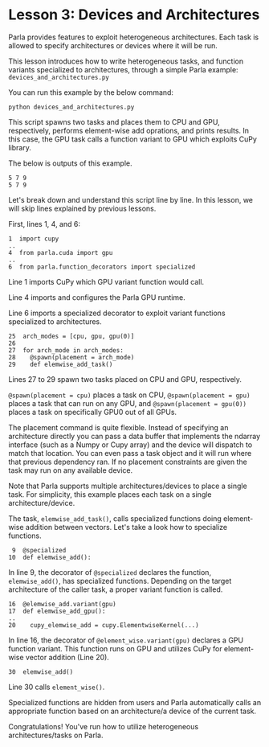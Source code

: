 # Lesson 3: Devices and Architectures

Parla provides features to exploit heterogeneous architectures. Each task is allowed to
specify architectures or devices where it will be run.

This lesson introduces how to write heterogeneous tasks, and
function variants specialized to architectures, through a simple Parla example:
`devices_and_architectures.py`

You can run this example by the below command:

```
python devices_and_architectures.py
```

This script spawns two tasks and places them to CPU and GPU, respectively, performs
element-wise add oprations, and prints results.
In this case, the GPU task calls a function variant to GPU which exploits CuPy library.

The below is outputs of this example.

```
5 7 9
5 7 9
```

Let's break down and understand this script line by line.
In this lesson, we will skip lines explained by previous lessons.

First, lines 1, 4, and 6:

```
1  import cupy
..
4  from parla.cuda import gpu
..
6  from parla.function_decorators import specialized
```

Line 1 imports CuPy which GPU variant function would call.

Line 4 imports and configures the Parla GPU runtime.

Line 6 imports a specialized decorator to exploit variant functions specialized to architectures.


```
25  arch_modes = [cpu, gpu, gpu(0)]
26
27  for arch_mode in arch_modes:
28    @spawn(placement = arch_mode)
29    def elemwise_add_task()
```

Lines 27 to 29 spawn two tasks placed on CPU and GPU, respectively.

`@spawn(placement = cpu)` places a task on CPU, `@spawn(placement = gpu)` places a task that can run on any GPU, and `@spawn(placement = gpu(0))` places a task on specifically GPU0 out of all GPUs.


The placement command is quite flexible.
Instead of specifying an architecture
directly you can pass a data buffer that implements the ndarray interface (such
as a Numpy or Cupy array) and the device will dispatch to match that location.
You can even pass a task object and it will run where that previous dependency
ran.
If no placement constraints are given the task may run on any available device.

Note that Parla supports multiple architectures/devices to place a single task.
For simplicity, this example places each task on a single architecture/device.

The task, `elemwise_add_task()`, calls specialized functions doing element-wise addition
between vectors. Let's take a look how to specialize functions.

```
 9  @specialized
10  def elemwise_add():
```

In line 9, the decorator of `@specialized` declares the function, `elemwise_add()`, has
specialized functions. Depending on the target architecture of the caller task, a proper
variant function is called.

```
16  @elemwise_add.variant(gpu)
17  def elemwise_add_gpu():
..
20    cupy_elemwise_add = cupy.ElementwiseKernel(...)
```

In line 16, the decorator of `@element_wise.variant(gpu)` declares a GPU function variant.
This function runs on GPU and utilizes CuPy for element-wise vector addition (Line 20).

```
30  elemwise_add()
```

Line 30 calls `element_wise()`.

Specialized functions are hidden from users and Parla
automatically calls an appropriate function based on an architecture/a device of the current
task.

Congratulations! You've run how to utilize heterogeneous architectures/tasks on Parla.
